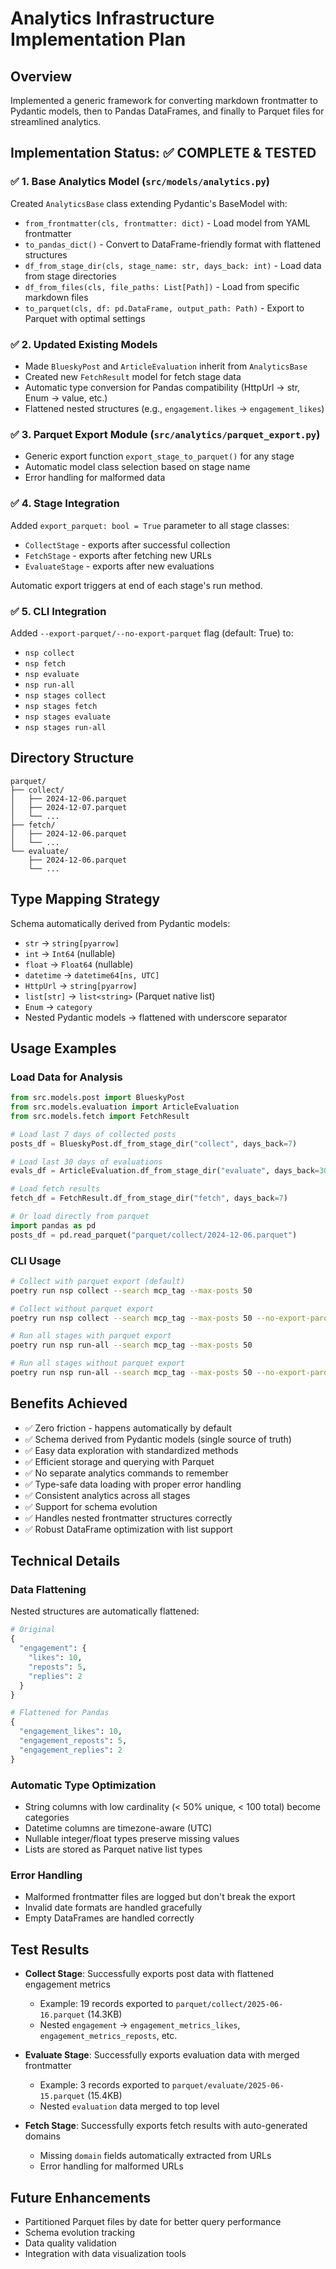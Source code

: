 # Analytics Infrastructure Implementation Plan

## Overview
Implemented a generic framework for converting markdown frontmatter to Pydantic models, then to Pandas DataFrames, and finally to Parquet files for streamlined analytics.

## Implementation Status: ✅ COMPLETE & TESTED

### ✅ 1. Base Analytics Model (`src/models/analytics.py`)
Created `AnalyticsBase` class extending Pydantic's BaseModel with:
- `from_frontmatter(cls, frontmatter: dict)` - Load model from YAML frontmatter
- `to_pandas_dict()` - Convert to DataFrame-friendly format with flattened structures
- `df_from_stage_dir(cls, stage_name: str, days_back: int)` - Load data from stage directories
- `df_from_files(cls, file_paths: List[Path])` - Load from specific markdown files
- `to_parquet(cls, df: pd.DataFrame, output_path: Path)` - Export to Parquet with optimal settings

### ✅ 2. Updated Existing Models
- Made `BlueskyPost` and `ArticleEvaluation` inherit from `AnalyticsBase`
- Created new `FetchResult` model for fetch stage data
- Automatic type conversion for Pandas compatibility (HttpUrl → str, Enum → value, etc.)
- Flattened nested structures (e.g., `engagement.likes` → `engagement_likes`)

### ✅ 3. Parquet Export Module (`src/analytics/parquet_export.py`)
- Generic export function `export_stage_to_parquet()` for any stage
- Automatic model class selection based on stage name
- Error handling for malformed data

### ✅ 4. Stage Integration
Added `export_parquet: bool = True` parameter to all stage classes:
- `CollectStage` - exports after successful collection
- `FetchStage` - exports after fetching new URLs
- `EvaluateStage` - exports after new evaluations

Automatic export triggers at end of each stage's run method.

### ✅ 5. CLI Integration
Added `--export-parquet/--no-export-parquet` flag (default: True) to:
- `nsp collect`
- `nsp fetch`
- `nsp evaluate`
- `nsp run-all`
- `nsp stages collect`
- `nsp stages fetch`
- `nsp stages evaluate`
- `nsp stages run-all`

## Directory Structure
```
parquet/
├── collect/
│   ├── 2024-12-06.parquet
│   ├── 2024-12-07.parquet
│   └── ...
├── fetch/
│   ├── 2024-12-06.parquet
│   └── ...
└── evaluate/
    ├── 2024-12-06.parquet
    └── ...
```

## Type Mapping Strategy
Schema automatically derived from Pydantic models:
- `str` → `string[pyarrow]`
- `int` → `Int64` (nullable)
- `float` → `Float64` (nullable)
- `datetime` → `datetime64[ns, UTC]`
- `HttpUrl` → `string[pyarrow]`
- `list[str]` → `list<string>` (Parquet native list)
- `Enum` → `category`
- Nested Pydantic models → flattened with underscore separator

## Usage Examples

### Load Data for Analysis
```python
from src.models.post import BlueskyPost
from src.models.evaluation import ArticleEvaluation
from src.models.fetch import FetchResult

# Load last 7 days of collected posts
posts_df = BlueskyPost.df_from_stage_dir("collect", days_back=7)

# Load last 30 days of evaluations
evals_df = ArticleEvaluation.df_from_stage_dir("evaluate", days_back=30)

# Load fetch results
fetch_df = FetchResult.df_from_stage_dir("fetch", days_back=7)

# Or load directly from parquet
import pandas as pd
posts_df = pd.read_parquet("parquet/collect/2024-12-06.parquet")
```

### CLI Usage
```bash
# Collect with parquet export (default)
poetry run nsp collect --search mcp_tag --max-posts 50

# Collect without parquet export
poetry run nsp collect --search mcp_tag --max-posts 50 --no-export-parquet

# Run all stages with parquet export
poetry run nsp run-all --search mcp_tag --max-posts 50

# Run all stages without parquet export
poetry run nsp run-all --search mcp_tag --max-posts 50 --no-export-parquet
```

## Benefits Achieved
- ✅ Zero friction - happens automatically by default
- ✅ Schema derived from Pydantic models (single source of truth)
- ✅ Easy data exploration with standardized methods
- ✅ Efficient storage and querying with Parquet
- ✅ No separate analytics commands to remember
- ✅ Type-safe data loading with proper error handling
- ✅ Consistent analytics across all stages
- ✅ Support for schema evolution
- ✅ Handles nested frontmatter structures correctly
- ✅ Robust DataFrame optimization with list support

## Technical Details

### Data Flattening
Nested structures are automatically flattened:
```python
# Original
{
  "engagement": {
    "likes": 10,
    "reposts": 5,
    "replies": 2
  }
}

# Flattened for Pandas
{
  "engagement_likes": 10,
  "engagement_reposts": 5,
  "engagement_replies": 2
}
```

### Automatic Type Optimization
- String columns with low cardinality (< 50% unique, < 100 total) become categories
- Datetime columns are timezone-aware (UTC)
- Nullable integer/float types preserve missing values
- Lists are stored as Parquet native list types

### Error Handling
- Malformed frontmatter files are logged but don't break the export
- Invalid date formats are handled gracefully
- Empty DataFrames are handled correctly

## Test Results
- **Collect Stage**: Successfully exports post data with flattened engagement metrics
  - Example: 19 records exported to `parquet/collect/2025-06-16.parquet` (14.3KB)
  - Nested `engagement` → `engagement_metrics_likes`, `engagement_metrics_reposts`, etc.

- **Evaluate Stage**: Successfully exports evaluation data with merged frontmatter
  - Example: 3 records exported to `parquet/evaluate/2025-06-15.parquet` (15.4KB)
  - Nested `evaluation` data merged to top level

- **Fetch Stage**: Successfully exports fetch results with auto-generated domains
  - Missing `domain` fields automatically extracted from URLs
  - Error handling for malformed URLs

## Future Enhancements
- Partitioned Parquet files by date for better query performance
- Schema evolution tracking
- Data quality validation
- Integration with data visualization tools